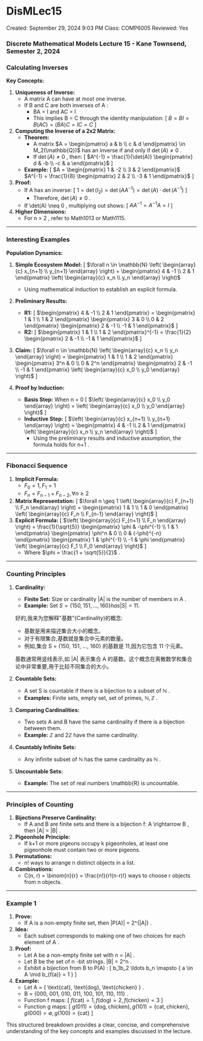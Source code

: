 # DisMLec15

Created: September 29, 2024 9:03 PM
Class: COMP6005
Reviewed: Yes

### Discrete Mathematical Models Lecture 15 - Kane Townsend, Semester 2, 2024

### Calculating Inverses

**Key Concepts:**

1. **Uniqueness of Inverse:**
    - A matrix  A  can have at most one inverse.
    - If  B  and  C  are both inverses of  A :
        - BA = I  and  AC = I
        - This implies  B = C  through the identity manipulation:
        \[
        $B = BI = B(AC) = (BA)C = IC = C$
        \]
2. **Computing the Inverse of a 2x2 Matrix:**
    - **Theorem:**
        - A matrix  $A = \begin{pmatrix} a & b \\ c & d \end{pmatrix} \in M_2(\mathbb{Q})$  has an inverse if and only if  $\det(A) \neq 0$ .
        - If  $\det(A) \neq 0$ , then:
        \[
        $A^{-1} = \frac{1}{\det(A)} \begin{pmatrix} d & -b \\ -c & a \end{pmatrix}$
        \]
    - **Example:**
    \[
    $A = \begin{pmatrix} 1 & -2 \\ 3 & 2 \end{pmatrix}$
    $A^{-1} = \frac{1}{8} \begin{pmatrix} 2 & 2 \\ -3 & 1 \end{pmatrix}$
    \]
3. **Proof:**
    - If  A  has an inverse:
    \[
    $1 = \det(I_2) = \det(AA^{-1}) = \det(A) \cdot \det(A^{-1})$
    \]
        - Therefore,  $\det(A) \neq 0$ .
    - If  \det(A) \neq 0 , multiplying out shows:
    \[
    $AA^{-1} = A^{-1}A = I$
    \]
4. **Higher Dimensions:**
    - For  n > 2 , refer to Math1013 or Math1115.

---

### Interesting Examples

**Population Dynamics:**

1. **Simple Ecosystem Model:**
\[
$\forall n \in \mathbb{N} \left( \begin{array}{c} x_{n+1} \\ y_{n+1} \end{array} \right) = \begin{pmatrix} 4 & -1 \\ 2 & 1 \end{pmatrix} \left( \begin{array}{c} x_n \\ y_n \end{array} \right)$

    - Using mathematical induction to establish an explicit formula.
2. **Preliminary Results:**
    - **R1:**
    \[
    $\begin{pmatrix} 4 & -1 \\ 2 & 1 \end{pmatrix} = \begin{pmatrix} 1 & 1 \\ 1 & 2 \end{pmatrix} \begin{pmatrix} 3 & 0 \\ 0 & 2 \end{pmatrix} \begin{pmatrix} 2 & -1 \\ -1 & 1 \end{pmatrix}$
    \]
    - **R2:**
    \[
    $\begin{pmatrix} 1 & 1 \\ 1 & 2 \end{pmatrix}^{-1} = \frac{1}{2} \begin{pmatrix} 2 & -1 \\ -1 & 1 \end{pmatrix}$
    \]
3. **Claim:**
\[
$\forall n \in \mathbb{N} \left( \begin{array}{c} x_n \\ y_n \end{array} \right) = \begin{pmatrix} 1 & 1 \\ 1 & 2 \end{pmatrix} \begin{pmatrix} 3^n & 0 \\ 0 & 2^n \end{pmatrix} \begin{pmatrix} 2 & -1 \\ -1 & 1 \end{pmatrix} \left( \begin{array}{c} x_0 \\ y_0 \end{array} \right)$
\]
4. **Proof by Induction:**
    - **Basis Step:** When  n = 0 
    \[
    $\left( \begin{array}{c} x_0 \\ y_0 \end{array} \right) = \left( \begin{array}{c} x_0 \\ y_0 \end{array} \right)$
    \]
    - **Inductive Step:**
    \[
    $\left( \begin{array}{c} x_{n+1} \\ y_{n+1} \end{array} \right) = \begin{pmatrix} 4 & -1 \\ 2 & 1 \end{pmatrix} \left( \begin{array}{c} x_n \\ y_n \end{array} \right)$
    \]
        - Using the preliminary results and inductive assumption, the formula holds for  n+1 .

---

### Fibonacci Sequence

1. **Implicit Formula:**
    - $F_0 = 1, F_1 = 1$
    - $F_n = F_{n-1} + F_{n-2}, \forall n \geq 2$
2. **Matrix Representation:**
\[
$\forall n \geq 1 \left( \begin{array}{c} F_{n+1} \\ F_n \end{array} \right) = \begin{pmatrix} 1 & 1 \\ 1 & 0 \end{pmatrix} \left( \begin{array}{c} F_n \\ F_{n-1} \end{array} \right)$
\]
3. **Explicit Formula:**
\[
$\left( \begin{array}{c} F_{n+1} \\ F_n \end{array} \right) = \frac{1}{\sqrt{5}} \begin{pmatrix} \phi & -\phi^{-1} \\ 1 & 1 \end{pmatrix} \begin{pmatrix} \phi^n & 0 \\ 0 & (-\phi)^{-n} \end{pmatrix} \begin{pmatrix} 1 & \phi^{-1} \\ -1 & \phi \end{pmatrix} \left( \begin{array}{c} F_1 \\ F_0 \end{array} \right)$
\]
    - Where  $\phi = \frac{1 + \sqrt{5}}{2}$ .

---

### Counting Principles

1. **Cardinality:**
    - **Finite Set:** Size or cardinality  |A|  is the number of members in  A .
    - **Example:** Set  $S = \{150, 151, ..., 160\}  has  |S| = 11 .$
    
    好的,我来为您解释"基数"(Cardinality)的概念:
    
    - 基数是用来描述集合大小的概念。
    - 对于有限集合,基数就是集合中元素的数量。
    - 例如,集合 S = {150, 151, ..., 160} 的基数是 11,因为它包含 11 个元素。
    
    基数通常用竖线表示,如 |A| 表示集合 A 的基数。这个概念在离散数学和集合论中非常重要,用于比较不同集合的大小。
    
2. **Countable Sets:**
    - A set  S  is countable if there is a bijection to a subset of  $\mathbb{N}$ .
    - **Examples:** Finite sets, empty set, set of primes,  $\mathbb{N} ,  \mathbb{Z}$ .
3. **Comparing Cardinalities:**
    - Two sets  A  and  B  have the same cardinality if there is a bijection between them.
    - **Example:**  $\mathbb{Z}$  and  $2\mathbb{Z}$   have the same cardinality.
4. **Countably Infinite Sets:**
    - Any infinite subset of  $\mathbb{N}$   has the same cardinality as  $\mathbb{N}$ .
5. **Uncountable Sets:**
    - **Example:** The set of real numbers  \mathbb{R}  is uncountable.

---

### Principles of Counting

1. **Bijections Preserve Cardinality:**
    - If  A  and  B  are finite sets and there is a bijection  f: A \rightarrow B , then  |A| = |B| .
2. **Pigeonhole Principle:**
    - If  k+1  or more pigeons occupy  k  pigeonholes, at least one pigeonhole must contain two or more pigeons.
3. **Permutations:**
    - n!  ways to arrange  n  distinct objects in a list.
4. **Combinations:**
    - C(n, r) = \binom{n}{r} = \frac{n!}{r!(n-r)!}  ways to choose  r  objects from  n  objects.

---

### Example 1

1. **Prove:**
    - If  A  is a non-empty finite set, then  |P(A)| = 2^{|A|} .
2. **Idea:**
    - Each subset corresponds to making one of two choices for each element of  A .
3. **Proof:**
    - Let  A  be a non-empty finite set with  n = |A| .
    - Let  B  be the set of  n -bit strings.  |B| = 2^n .
    - Exhibit a bijection from  B  to  P(A) :
    \[
    b_1b_2 \ldots b_n \mapsto \{ a \in A \mid b_{f(a)} = 1 \}
    \]
4. **Example:**
    - Let  A = \{ \text{cat}, \text{dog}, \text{chicken} \} .
    - B = \{000, 001, 010, 011, 100, 101, 110, 111\} .
    - Function  f  maps:
    \[
    $f(\text{cat}) = 1, f(\text{dog}) = 2, f(\text{chicken}) = 3$
    \]
    - Function  g  maps:
    \[
    $g(011) = \{\text{dog}, \text{chicken}\}, g(101) = \{\text{cat}, \text{chicken}\}, g(000) = \emptyset, g(100) = \{\text{cat}\}$
    \]

This structured breakdown provides a clear, concise, and comprehensive understanding of the key concepts and examples discussed in the lecture.